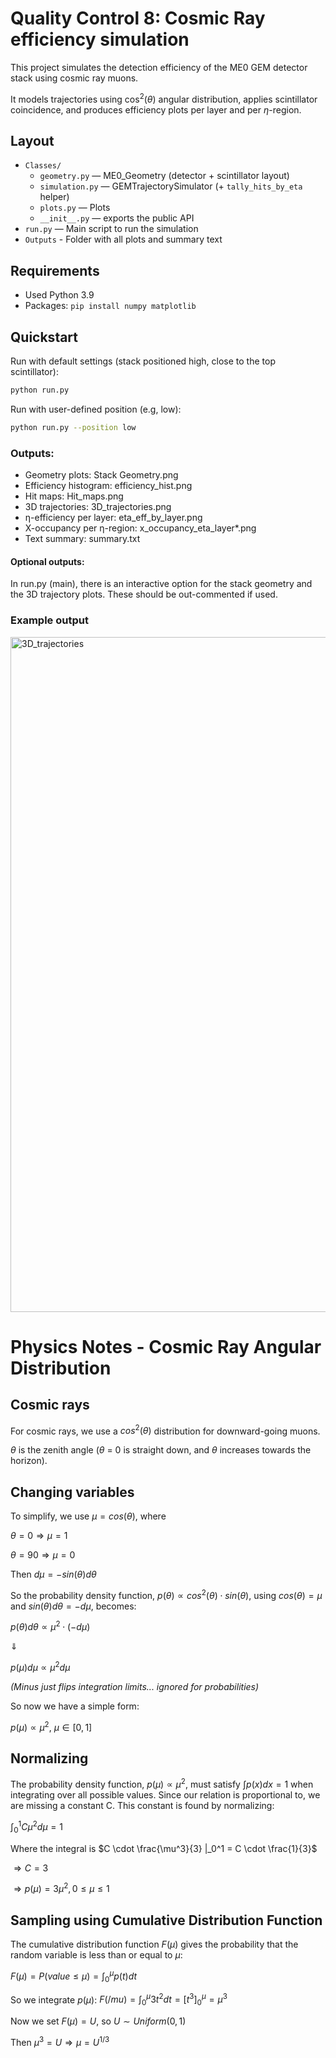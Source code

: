# Quality Control 8: Cosmic Ray efficiency simulation

This project simulates the detection efficiency of the ME0 GEM detector stack using cosmic ray muons.

It models trajectories using $\cos^2(\theta)$ angular distribution, applies scintillator coincidence, and produces efficiency plots per layer and per $\eta$-region.


## Layout
- `Classes/`
  - `geometry.py` — ME0_Geometry (detector + scintillator layout)
  - `simulation.py` — GEMTrajectorySimulator (+ `tally_hits_by_eta` helper)
  - `plots.py` — Plots 
  - `__init__.py` — exports the public API
- `run.py` — Main script to run the simulation
- `Outputs` - Folder with all plots and summary text

## Requirements
- Used Python 3.9
- Packages: `pip install numpy matplotlib`

## Quickstart
Run with default settings (stack positioned high, close to the top scintillator):
```bash
python run.py 
```

Run with user-defined position (e.g, low):
```bash
python run.py --position low 
```

### Outputs:
- Geometry plots: Stack Geometry.png
- Efficiency histogram: efficiency_hist.png
- Hit maps: Hit_maps.png
- 3D trajectories: 3D_trajectories.png
- η-efficiency per layer: eta_eff_by_layer.png
- X-occupancy per η-region: x_occupancy_eta_layer*.png
- Text summary: summary.txt

#### Optional outputs:
In run.py (main), there is an interactive option for the stack geometry and the 3D trajectory plots.
These should be out-commented if used.

### Example output
<img width="1043" height="1080" alt="3D_trajectories" src="https://github.com/user-attachments/assets/528315f6-4aed-43f2-bd1b-6c4e12b04d9d" />

# Physics Notes - Cosmic Ray Angular Distribution

## Cosmic rays

For cosmic rays, we use a $cos^2(\theta)$ distribution for downward-going muons.


$\theta$ is the zenith angle ($\theta$ = 0 is straight down, and $\theta$ increases towards the horizon).

## Changing variables
To simplify, we use $\mu = cos(\theta)$, where

$\theta = 0 \Rightarrow \mu = 1$

$\theta = 90 \Rightarrow \mu = 0$

Then $d\mu = - sin(\theta) d\theta$

So the probability density function, $p(\theta) \propto cos^2(\theta) \cdot sin(\theta)$, using $cos(\theta)=\mu$ and $sin(\theta)d\theta=-d\mu$, becomes:

$p(\theta)d\theta \propto \mu^2 \cdot (-d\mu)$

$\Downarrow$

$p(\mu)d\mu \propto \mu^2 d\mu$

*(Minus just flips integration limits... ignored for probabilities)*

So now we have a simple form: 

$p(\mu) \propto \mu^2$, $\mu \in [0,1]$

## Normalizing

The probability density function, $p(\mu)\propto \mu^2$, must satisfy $\int p(x) dx = 1$ when integrating over all possible values. Since our relation is proportional to, we are missing a constant C. This constant is found by normalizing:

$\int_0^1 C \mu^2 d\mu = 1$

Where the integral is $C \cdot \frac{\mu^3}{3} |_0^1 = C \cdot \frac{1}{3}$

$\Rightarrow C = 3$

$\Rightarrow p(\mu)=3\mu^2, 0 \leq \mu \leq 1$

## Sampling using Cumulative Distribution Function

The cumulative distribution function $F(\mu)$ gives the probability that the random variable is less than or equal to $\mu$:

$F(\mu) = P (value \leq \mu) = \int_0^\mu p(t)dt$

So we integrate $p(\mu)$:
$F(/mu) = \int_0^\mu 3t^2 dt = [t^3]_0^\mu = \mu^3$

Now we set $F(\mu)=U$, so $U \sim Uniform(0,1)$

Then $\mu^3 = U \Rightarrow \mu = U^{1/3}$
